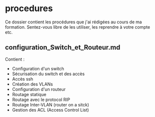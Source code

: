 # procedures

Ce dossier contient les procédures que j'ai rédigées au cours de ma formation. Sentez-vous libre de les utiliser, les reprendre à votre compte etc.

## configuration_Switch_et_Routeur.md
Contient :
  - Configuration d'un switch
  - Sécurisation du switch et des accès
  - Accès ssh
  - Création des VLANs
  - Configuration d'un routeur
  - Routage statique
  - Routage avec le protocol RIP
  - Routage Inter-VLAN (router on a sitck)
  - Gestion des ACL (Access Control List)
